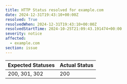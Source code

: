 ```yaml
---
title: HTTP Status resolved for example.com
date: 2024-12-31T19:43:10+00:00Z
resolved: True
resolvedWhen: 2024-12-31T19:43:10+00:00Z
resolvedStartTime: 2024-10-25T21:09:43.191474+00:00
severity: notice
affected:
  - example.com
section: issue
---
```


| Expected Statuses | Actual Status  |
|-------------------|----------------|
| 200, 301, 302 | 200 |
